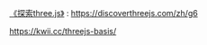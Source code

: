 [《探索three.js》](https://discoverthreejs.com/zh/) : https://discoverthreejs.com/zh/g6


https://kwii.cc/threejs-basis/